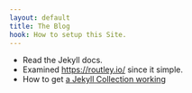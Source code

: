 ```yaml
---
layout: default
title: The Blog
hook: How to setup this Site.
---
```


* Read the Jekyll docs.
* Examined https://routley.io/ since it simple.
* How to get [a Jekyll Collection working](https://www.sitepoint.com/getting-started-jekyll-collections/)
